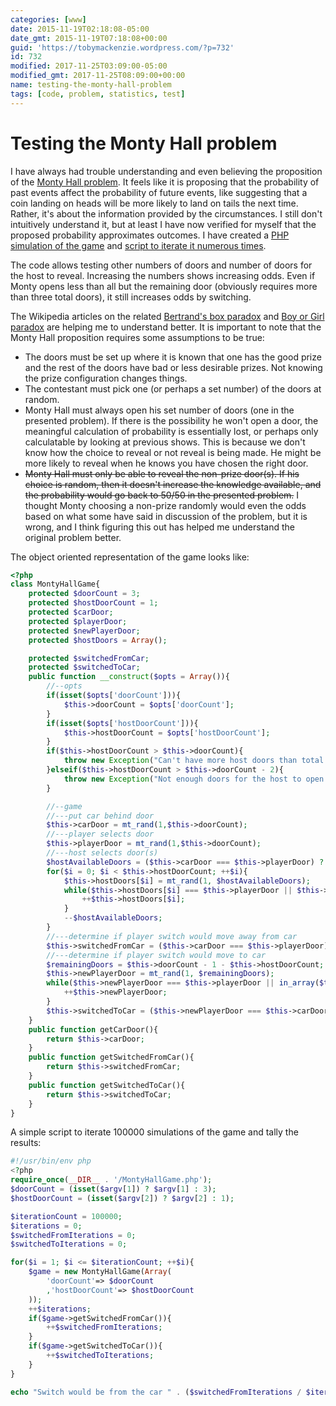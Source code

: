 ```yaml
---
categories: [www]
date: 2015-11-19T02:18:08-05:00
date_gmt: 2015-11-19T07:18:08+00:00
guid: 'https://tobymackenzie.wordpress.com/?p=732'
id: 732
modified: 2017-11-25T03:09:00-05:00
modified_gmt: 2017-11-25T08:09:00+00:00
name: testing-the-monty-hall-problem
tags: [code, problem, statistics, test]
---
```


Testing the Monty Hall problem
==============================

I have always had trouble understanding and even believing the proposition of the [Monty Hall problem](https://en.wikipedia.org/wiki/Monty_Hall_problem).  It feels like it is proposing that the probability of past events affect the probability of future events, like suggesting that a coin landing on heads will be more likely to land on tails the next time.  Rather, it's about the information provided by the circumstances.  I still don't intuitively understand it, but at least I have now verified for myself that the proposed probability approximates outcomes.  I have created a [PHP simulation of the game](https://github.com/tobymackenzie/php-problem-tests/blob/master/src/MontyHallGame.php) and [script to iterate it numerous times](https://github.com/tobymackenzie/php-problem-tests/blob/master/bin/montyHallGame).

The code allows testing other numbers of doors and number of doors for the host to reveal.  Increasing the numbers shows increasing odds.  Even if Monty opens less than all but the remaining door (obviously requires more than three total doors), it still increases odds by switching.

<!--more-->

The Wikipedia articles on the related [Bertrand's box paradox](https://en.wikipedia.org/wiki/Bertrand's_box_paradox) and [Boy or Girl paradox](https://en.wikipedia.org/wiki/Boy_or_Girl_paradox) are helping me to understand better.  It is important to note that the Monty Hall proposition requires some assumptions to be true:

- The doors must be set up where it is known that one has the good prize and the rest of the doors have bad or less desirable prizes.  Not knowing the prize configuration changes things.
- The contestant must pick one (or perhaps a set number) of the doors at random.
- Monty Hall must always open his set number of doors (one in the presented problem).  If there is the possibility he won't open a door, the meaningful calculation of probability is essentially lost, or perhaps only calculatable by looking at previous shows.  This is because we don't know how the choice to reveal or not reveal is being made.  He might be more likely to reveal when he knows you have chosen the right door.
- <s>Monty Hall must only be able to reveal the non-prize door(s).  If his choice is random, then it doesn't increase the knowledge available, and the probability would go back to 50/50 in the presented problem.</s>  I thought Monty choosing a non-prize randomly would even the odds based on what some have said in discussion of the problem, but it is wrong, and I think figuring this out has helped me understand the original problem better.

The object oriented representation of the game looks like:

``` php
<?php
class MontyHallGame{
	protected $doorCount = 3;
	protected $hostDoorCount = 1;
	protected $carDoor;
	protected $playerDoor;
	protected $newPlayerDoor;
	protected $hostDoors = Array();

	protected $switchedFromCar;
	protected $switchedToCar;
	public function __construct($opts = Array()){
		//--opts
		if(isset($opts['doorCount'])){
			$this->doorCount = $opts['doorCount'];
		}
		if(isset($opts['hostDoorCount'])){
			$this->hostDoorCount = $opts['hostDoorCount'];
		}
		if($this->hostDoorCount > $this->doorCount){
			throw new Exception("Can't have more host doors than total doors.");
		}elseif($this->hostDoorCount > $this->doorCount - 2){
			throw new Exception("Not enough doors for the host to open his count and still have enough to switch.");
		}

		//--game
		//---put car behind door
		$this->carDoor = mt_rand(1,$this->doorCount);
		//---player selects door
		$this->playerDoor = mt_rand(1,$this->doorCount);
		//---host selects door(s)
		$hostAvailableDoors = ($this->carDoor === $this->playerDoor) ? $this->doorCount - 1 : $this->doorCount - 2;
		for($i = 0; $i < $this->hostDoorCount; ++$i){
			$this->hostDoors[$i] = mt_rand(1, $hostAvailableDoors);
			while($this->hostDoors[$i] === $this->playerDoor || $this->hostDoors[$i] === $this->carDoor){
				++$this->hostDoors[$i];
			}
			--$hostAvailableDoors;
		}
		//---determine if player switch would move away from car
		$this->switchedFromCar = ($this->carDoor === $this->playerDoor);
		//---determine if player switch would move to car
		$remainingDoors = $this->doorCount - 1 - $this->hostDoorCount;
		$this->newPlayerDoor = mt_rand(1, $remainingDoors);
		while($this->newPlayerDoor === $this->playerDoor || in_array($this->newPlayerDoor, $this->hostDoors)){
			++$this->newPlayerDoor;
		}
		$this->switchedToCar = ($this->newPlayerDoor === $this->carDoor);
	}
	public function getCarDoor(){
		return $this->carDoor;
	}
	public function getSwitchedFromCar(){
		return $this->switchedFromCar;
	}
	public function getSwitchedToCar(){
		return $this->switchedToCar;
	}
}
```

A simple script to iterate 100000 simulations of the game and tally the results: 

``` php
#!/usr/bin/env php
<?php
require_once(__DIR__ . '/MontyHallGame.php');
$doorCount = (isset($argv[1]) ? $argv[1] : 3);
$hostDoorCount = (isset($argv[2]) ? $argv[2] : 1);

$iterationCount = 100000;
$iterations = 0;
$switchedFromIterations = 0;
$switchedToIterations = 0;

for($i = 1; $i <= $iterationCount; ++$i){
	$game = new MontyHallGame(Array(
		'doorCount'=> $doorCount
		,'hostDoorCount'=> $hostDoorCount
	));
	++$iterations;
	if($game->getSwitchedFromCar()){
		++$switchedFromIterations;
	}
	if($game->getSwitchedToCar()){
		++$switchedToIterations;
	}
}

echo "Switch would be from the car " . ($switchedFromIterations / $iterations * 100) . '% of the time and to the car ' . ($switchedToIterations / $iterations * 100) . '% of the time.';
```
